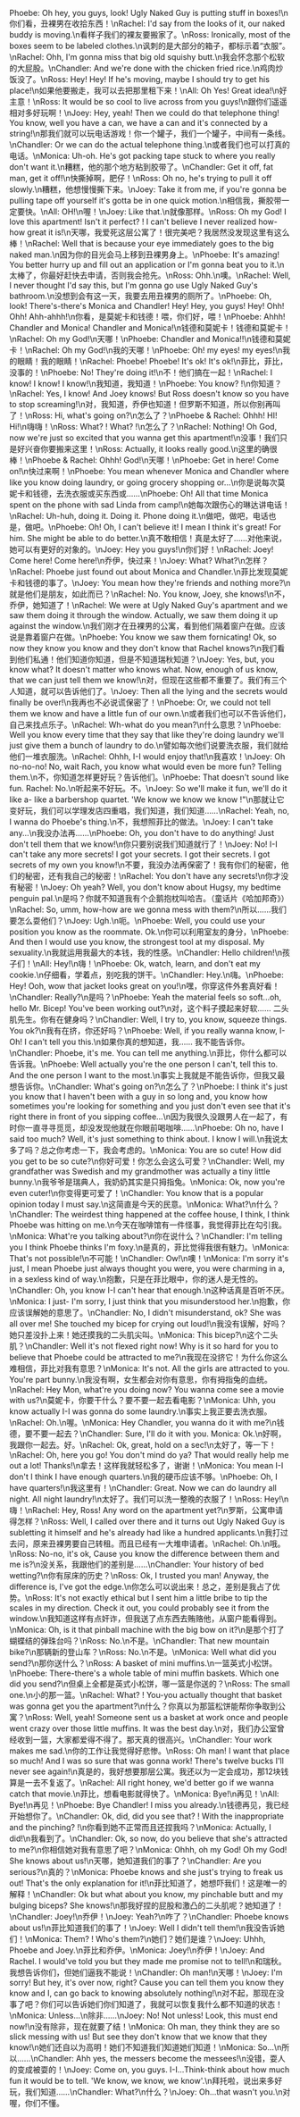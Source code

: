 Phoebe: Oh hey, you guys, look! Ugly Naked Guy is putting stuff in boxes!\n你们看，丑裸男在收拾东西！\nRachel: I'd say from the looks of it, our naked buddy is moving.\n看样子我们的裸友要搬家了。\nRoss: Ironically, most of the boxes seem to be labeled clothes.\n讽刺的是大部分的箱子，都标示着“衣服”。\nRachel: Ohh, I'm gonna miss that big old squishy butt.\n我会怀念那个松软的大屁股。\nChandler: And we're done with the chicken fried rice.\n鸡肉炒饭没了。\nRoss: Hey! Hey! If he's moving, maybe I should try to get his place!\n如果他要搬走，我可以去把那里租下来！\nAll: Oh Yes! Great idea!\n好主意！\nRoss: It would be so cool to live across from you guys!\n跟你们遥遥相对多好玩啊！\nJoey: Hey, yeah! Then we could do that telephone thing! You know, well you have a can, we have a can and it's connected by a string!\n那我们就可以玩电话游戏！你一个罐子，我们一个罐子，中间有一条线。\nChandler: Or we can do the actual telephone thing.\n或者我们也可以打真的电话。\nMonica: Uh-oh. He's got packing tape stuck to where you really don't want it.\n糟糕，他的那个地方粘到胶带了。\nChandler: Get it off, fat man, get it off!\n快撕掉啊，肥仔！\nRoss: Oh no, he's trying to pull it off slowly.\n糟糕，他想慢慢撕下来。\nJoey: Take it from me, if you're gonna be pulling tape off yourself it's gotta be in one quick motion.\n相信我，撕胶带一定要快。\nAll: OH!\n喔！\nJoey: Like that.\n就像那样。\nRoss: Oh my God! I love this apartment! Isn't it perfect? ! I can't believe I never realized how-how great it is!\n天哪，我爱死这层公寓了！很完美吧？我居然没发现这里有这么棒！\nRachel: Well that is because your eye immediately goes to the big naked man.\n因为你的目光会马上移到丑裸男身上。\nPhoebe: It's amazing! You better hurry up and fill out an application or I'm gonna beat you to it.\n太棒了，你最好赶快去申请，否则我会抢先。\nRoss: Ohh.\n噢。\nRachel: Well, I never thought I'd say this, but I'm gonna go use Ugly Naked Guy's bathroom.\n没想到会有这一天，我要去用丑裸男的厕所了。\nPhoebe: Oh, look! There's-there's Monica and Chandler! Hey! Hey, you guys! Hey! Ohh! Ohh! Ahh-ahhh!\n你看，是莫妮卡和钱德！喂，你们好，喂！\nPhoebe: Ahhh! Chandler and Monica! Chandler and Monica!\n钱德和莫妮卡！钱德和莫妮卡！\nRachel: Oh my God!\n天哪！\nPhoebe: Chandler and Monica!!\n钱德和莫妮卡！\nRachel: Oh my God!\n我的天哪！\nPhoebe: Oh! my eyes! my eyes!\n我的眼睛！我的眼睛！\nRachel: Phoebe! Phoebe! It's ok! It's ok!\n菲比，菲比，没事的！\nPhoebe: No! They're doing it!\n不！他们搞在一起！\nRachel: I know! I know! I know!\n我知道，我知道！\nPhoebe: You know? !\n你知道？\nRachel: Yes, I know! And Joey knows! But Ross doesn't know so you have to stop screaming!\n对，我知道，乔伊也知道！但罗斯不知道，所以你别再叫了！\nRoss: Hi, what's going on?\n怎么了？\nPhoebe & Rachel: Ohhh! HI! Hi!\n嗨嗨！\nRoss: What? ! What? !\n怎么了？\nRachel: Nothing! Oh God, now we're just so excited that you wanna get this apartment!\n没事！我们只是好兴奋你要搬来这里！\nRoss: Actually, it looks really good.\n这里的确很棒！\nPhoebe & Rachel: Ohhh! God!\n天哪！\nPhoebe: Get in here! Come on!\n快过来啊！\nPhoebe: You mean whenever Monica and Chandler where like you know doing laundry, or going grocery shopping or...\n你是说每次莫妮卡和钱德，去洗衣服或买东西或……\nPhoebe: Oh! All that time Monica spent on the phone with sad Linda from camp!\n她每次跟伤心的琳达讲电话！\nRachel: Uh-huh, doing it. Doing it. Phone doing it.\n做吧，做吧，电话也是，做吧。\nPhoebe: Oh! Oh, I can't believe it! I mean I think it's great! For him. She might be able to do better.\n真不敢相信！真是太好了……对他来说，她可以有更好的对象的。\nJoey: Hey you guys!\n你们好！\nRachel: Joey! Come here! Come here!\n乔伊，快过来！\nJoey: What? What?\n怎样？\nRachel: Phoebe just found out about Monica and Chandler.\n菲比发现莫妮卡和钱德的事了。\nJoey: You mean how they're friends and nothing more?\n就是他们是朋友，如此而已？\nRachel: No. You know, Joey, she knows!\n不，乔伊，她知道了！\nRachel: We were at Ugly Naked Guy's apartment and we saw them doing it through the window. Actually, we saw them doing it up against the window.\n我们刚才在丑裸男的公寓，看到他们隔着窗户在做。应该说是靠着窗户在做。\nPhoebe: You know we saw them fornicating! Ok, so now they know you know and they don't know that Rachel knows?\n我们看到他们私通！他们知道你知道，但是不知道瑞秋知道？\nJoey: Yes, but, you know what? It doesn't matter who knows what. Now, enough of us know, that we can just tell them we know!\n对，但现在这些都不重要了。我们有三个人知道，就可以告诉他们了。\nJoey: Then all the lying and the secrets would finally be over!\n我再也不必说谎保密了！\nPhoebe: Or, we could not tell them we know and have a little fun of our own.\n或者我们也可以不告诉他们，自己来找点乐子。\nRachel: Wh-what do you mean?\n什么意思？\nPhoebe: Well you know every time that they say that like they're doing laundry we'll just give them a bunch of laundry to do.\n譬如每次他们说要洗衣服，我们就给他们一堆衣服洗。\nRachel: Ohhh, I-I would enjoy that!\n我喜欢！\nJoey: Oh no-no-no! No, wait Rach, you know what would even be more fun? Telling them.\n不，你知道怎样更好玩？告诉他们。\nPhoebe: That doesn't sound like fun. Rachel: No.\n听起来不好玩。不。\nJoey: So we'll make it fun, we'll do it like a- like a barbershop quartet. 'We know we know we know !"\n那就让它变好玩，我们可以学理发店四重唱，我们知道，我们知道……\nRachel: Yeah, no, I wanna do Phoebe's thing.\n不，我想照菲比的做法。\nJoey: I can't take any...\n我没办法再……\nPhoebe: Oh, you don't have to do anything! Just don't tell them that we know!\n你只要别说我们知道就行了！\nJoey: No! I-I can't take any more secrets! I got your secrets. I got their secrets. I got secrets of my own you know!\n不要，我没办法再保密了！我有你们的秘密，他们的秘密，还有我自己的秘密！\nRachel: You don't have any secrets!\n你才没有秘密！\nJoey: Oh yeah? Well, you don't know about Hugsy, my bedtime penguin pal.\n是吗？你就不知道我有个企鹅抱枕叫哈吉。（童话片《哈加邦奇》）\nRachel: So, umm, how-how are we gonna mess with them?\n所以……我们要怎么耍他们？\nJoey: Ugh.\n呃。\nPhoebe: Well, you could use your position you know as the roommate. Ok.\n你可以利用室友的身分，\nPhoebe: And then I would use you know, the strongest tool at my disposal. My sexuality.\n我就运用我最大的本钱，我的性感。\nChandler: Hello children!\n孩子们！\nAll: Hey!\n嗨！\nPhoebe: Ok, watch, learn, and don't eat my cookie.\n仔细看，学着点，别吃我的饼干。\nChandler: Hey.\n嗨。\nPhoebe: Hey! Ooh, wow that jacket looks great on you!\n嘿，你穿这件外套真好看！\nChandler: Really?\n是吗？\nPhoebe: Yeah the material feels so soft...oh, hello Mr. Bicep! You've been working out?\n对，这个料子摸起来好软…… 二头肌先生。你有在健身吗？\nChandler: Well, I try to, you know, squeeze things. You ok?\n我有在挤，你还好吗？\nPhoebe: Well, if you really wanna know, I- Oh! I can't tell you this.\n如果你真的想知道，我…… 我不能告诉你。\nChandler: Phoebe, it's me. You can tell me anything.\n菲比，你什么都可以告诉我。\nPhoebe: Well actually you're the one person I can't, tell this to. And the one person I want to the most.\n事实上我就是不能告诉你，但我又最想告诉你。\nChandler: What's going on?\n怎么了？\nPhoebe: I think it's just you know that I haven't been with a guy in so long and, you know how sometimes you're looking for something and you just don't even see that it's right there in front of you sipping coffee...\n因为我很久没跟男人在一起了，有时你一直寻寻觅觅，却没发现他就在你眼前喝咖啡……\nPhoebe: Oh no, have I said too much? Well, it's just something to think about. I know I will.\n我说太多了吗？总之你考虑一下，我会考虑的。\nMonica: You are so cute! How did you get to be so cute?\n你好可爱！你怎么会这么可爱？\nChandler: Well, my grandfather was Swedish and my grandmother was actually a tiny little bunny.\n我爷爷是瑞典人，我奶奶其实是只拇指兔。\nMonica: Ok, now you're even cuter!\n你变得更可爱了！\nChandler: You know that is a popular opinion today I must say.\n这简直是今天的民意。\nMonica: What?\n什么？\nChandler: The weirdest thing happened at the coffee house, I think, I think Phoebe was hitting on me.\n今天在咖啡馆有一件怪事，我觉得菲比在勾引我。\nMonica: What're you talking about?\n你在说什么？\nChandler: I'm telling you I think Phoebe thinks I'm foxy.\n是真的，菲比觉得我很有魅力。\nMonica: That's not possible!\n不可能！\nChandler: Ow!\n噢！\nMonica: I'm sorry it's just, I mean Phoebe just always thought you were, you were charming in a, in a sexless kind of way.\n抱歉，只是在菲比眼中，你的迷人是无性的。\nChandler: Oh, you know I-I can't hear that enough.\n这种话真是百听不厌。\nMonica: I just- I'm sorry, I just think that you misunderstood her.\n抱歉，你应该误解她的意思了。\nChandler: No, I didn't misunderstand, ok? She was all over me! She touched my bicep for crying out loud!\n我没有误解，好吗？她只差没扑上来！她还摸我的二头肌尖叫。\nMonica: This bicep?\n这个二头肌？\nChandler: Well it's not flexed right now! Why is it so hard for you to believe that Phoebe could be attracted to me?\n我现在没挤它！为什么你这么难相信，菲比对我有意思？\nMonica: It's not. All the girls are attracted to you. You're part bunny.\n我没有啊，女生都会对你有意思，你有拇指兔的血统。\nRachel: Hey Mon, what're you doing now? You wanna come see a movie with us?\n莫妮卡，你要干什么？要不要一起去看电影？\nMonica: Uhh, you know actually I-I was gonna do some laundry.\n事实上我正要去洗衣服。\nRachel: Oh.\n喔。\nMonica: Hey Chandler, you wanna do it with me?\n钱德，要不要一起去？\nChandler: Sure, I'll do it with you. Monica: Ok.\n好啊，我跟你一起去。好。\nRachel: Ok, great, hold on a sec!\n太好了，等一下！\nRachel: Oh, here you go! You don't mind do ya? That would really help me out a lot! Thanks!\n拿去！这样我就轻松多了，谢谢！\nMonica: You mean I-I don't I think I have enough quarters.\n我的硬币应该不够。\nPhoebe: Oh, I have quarters!\n我这里有！\nChandler: Great. Now we can do laundry all night. All night laundry!\n太好了。我们可以洗一整晚的衣服了！\nRoss: Hey!\n嗨！\nRachel: Hey, Ross! Any word on the apartment yet?\n罗斯，公寓申请得怎样？\nRoss: Well, I called over there and it turns out Ugly Naked Guy is subletting it himself and he's already had like a hundred applicants.\n我打过去问，原来丑裸男要自己转租。而且已经有一大堆申请者。\nRachel: Oh.\n哦。\nRoss: No-no, it's ok, Cause you know the difference between them and me is?\n没关系，我跟他们的差别是……\nChandler: Your history of bed wetting?\n你有尿床的历史？\nRoss: Ok, I trusted you man! Anyway, the difference is, I've got the edge.\n你怎么可以说出来！总之，差别是我占了优势。\nRoss: It's not exactly ethical but I sent him a little bribe to tip the scales in my direction. Check it out, you could probably see it from the window.\n我知道这样有点奸诈，但我送了点东西去贿赂他，从窗户能看得到。\nMonica: Oh, is it that pinball machine with the big bow on it?\n是那个打了蝴蝶结的弹珠台吗？\nRoss: No.\n不是。\nChandler: That new mountain bike?\n那辆新的登山车？\nRoss: No.\n不是。\nMonica: Well what did you send?\n那你送什么？\nRoss: A basket of mini muffins.\n一篮英式小松饼。\nPhoebe: There-there's a whole table of mini muffin baskets. Which one did you send?\n但桌上全都是英式小松饼，哪一篮是你送的？\nRoss: The small one.\n小的那一篮。\nRachel: What? ! You-you actually thought that basket was gonna get you the apartment?\n什么？你真以为那篮松饼能帮你争取到公寓？\nRoss: Well, yeah! Someone sent us a basket at work once and people went crazy over those little muffins. It was the best day.\n对，我们办公室曾经收到一篮，大家都爱得不得了。那天真的很高兴。\nChandler: Your work makes me sad.\n你的工作让我觉得好悲惨。\nRoss: Oh man! I want that place so much! And I was so sure that was gonna work! There's twelve bucks I'll never see again!\n真是的，我好想要那层公寓。我还以为一定会成功，那12块钱算是一去不复返了。\nRachel: All right honey, we'd better go if we wanna catch that movie.\n菲比，想看电影就得快了。\nMonica: Bye!\n再见！\nAll: Bye!\n再见！\nPhoebe: Bye Chandler! I miss you already.\n钱德再见，我已经开始想你了。\nChandler: Ok, did, did you see that? ! With the inappropriate and the pinching? !\n你看到她不正常而且还捏我吗？\nMonica: Actually, I did!\n我看到了。\nChandler: Ok, so now, do you believe that she's attracted to me?\n你相信她对我有意思了吧？\nMonica: Ohhh, oh my God! Oh my God! She knows about us!\n天哪，她知道我们的事了？\nChandler: Are you serious?\n真的？\nMonica: Phoebe knows and she just's trying to freak us out! That's the only explanation for it!\n菲比知道了，她想吓我们！这是唯一的解释！\nChandler: Ok but what about you know, my pinchable butt and my bulging biceps? She knows!\n那我好捏的屁股和激凸的二头肌呢？她知道了！\nChandler: Joey!\n乔伊！\nJoey: Yeah?\n咋了？\nChandler: Phoebe knows about us!\n菲比知道我们的事了！\nJoey: Well I didn't tell them!\n我没告诉她们！\nMonica: Them? ! Who's them?\n她们？她们是谁？\nJoey: Uhhh, Phoebe and Joey.\n菲比和乔伊。\nMonica: Joey!\n乔伊！\nJoey: And Rachel. I would've told you but they made me promise not to tell!\n和瑞秋。我想告诉你们，但她们逼我不能说！\nChandler: Oh man!\n天哪！\nJoey: I'm sorry! But hey, it's over now, right? Cause you can tell them you know they know and I, can go back to knowing absolutely nothing!\n对不起，那现在没事了吧？你们可以告诉她们你们知道了，我就可以恢复我什么都不知道的状态！\nMonica: Unless...\n除非……\nJoey: No! Not unless! Look, this must end now!\n没有除非，现在就要了结！\nMonica: Oh man, they think they are so slick messing with us! But see they don't know that we know that they know!\n她们还自以为高明！她们不知道我们知道她们知道！\nMonica: So...\n所以……\nChandler: Ahh yes, the messers become the messees!\n没错，耍人的变成被耍的！\nJoey: Come on, you guys. I-I...Think-think about how much fun it would be to tell. 'We know, we know, we know'.\n拜托啦，说出来多好玩，我们知道……\nChandler: What?\n什么？\nJoey: Oh...that wasn't you.\n对喔，你们不懂。
        